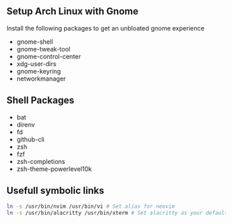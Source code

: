 ## Setup Arch Linux with Gnome
Install the following packages to get an unbloated gnome experience
- gnome-shell
- gnome-tweak-tool
- gnome-control-center
- xdg-user-dirs
- gnome-keyring
- networkmanager

## Shell Packages
- bat
- direnv
- fd
- github-cli
- zsh
- fzf
- zsh-completions
- zsh-theme-powerlevel10k

## Usefull symbolic links
```bash
ln -s /usr/bin/nvim /usr/bin/vi # Set alias for neovim
ln -s /usr/bin/alacritty /usr/bin/xterm # Set alacritty as your default terminal
```
